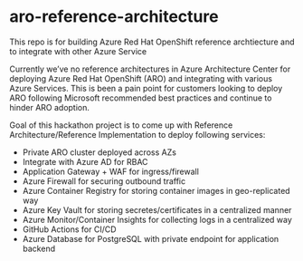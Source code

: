 # aro-reference-architecture
This repo is for building Azure Red Hat OpenShift reference archtiecture and to integrate with other Azure Service

Currently we’ve no reference architectures in Azure Architecture Center for deploying Azure Red Hat OpenShift (ARO) and integrating with various Azure Services. This is been a  pain point for customers looking to deploy ARO following Microsoft recommended best practices and continue to hinder ARO adoption.

Goal of this hackathon project is to come up with Reference Architecture/Reference Implementation to deploy following services:

- Private ARO cluster deployed across AZs
- Integrate with Azure AD for RBAC
- Application Gateway + WAF for ingress/firewall
- Azure Firewall for securing outbound traffic
- Azure Container Registry for storing container images in geo-replicated way
- Azure Key Vault for storing secretes/certificates in a centralized manner
- Azure Monitor/Container Insights for collecting logs in a centralized way
- GitHub Actions for CI/CD
- Azure Database for PostgreSQL with private endpoint for application backend

